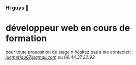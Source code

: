 ### Hi guys 👋
# développeur web en cours de formation
pour toute proposition de stage n'hésitez pas à me contacter: *juemeriau67@gmail.com* ou *06.44.37.22.92*


<!--
**jueme1344/jueme1344** is a ✨ _special_ ✨ repository because its `README.md` (this file) appears on your GitHub profile.

Here are some ideas to get you started:

- 🔭 I’m currently working on ...
- 🌱 I’m currently learning ...
- 👯 I’m looking to collaborate on ...
- 🤔 I’m looking for help with ...
- 💬 Ask me about ...
- 📫 How to reach me: ...
- 😄 Pronouns: ...
- ⚡ Fun fact: ...
-->
